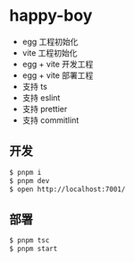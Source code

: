 # happy-boy

- egg 工程初始化
- vite 工程初始化
- egg + vite 开发工程
- egg + vite 部署工程
- 支持 ts
- 支持 eslint
- 支持 prettier
- 支持 commitlint

## 开发

```bash
$ pnpm i
$ pnpm dev
$ open http://localhost:7001/
```

## 部署

```bash
$ pnpm tsc
$ pnpm start
```
